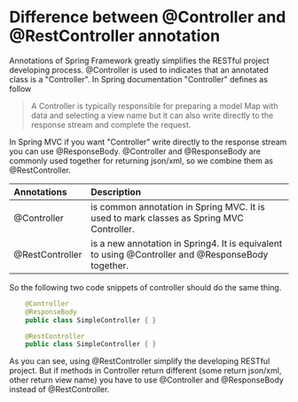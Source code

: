 # Difference between @Controller and @RestController annotation

Annotations of Spring Framework greatly simplifies the RESTful project developing process.
@Controller is used to indicates that an annotated class is a "Controller".
In Spring documentation "Controller" defines as follow
>A Controller is typically responsible for preparing a model Map with data and selecting a view name
but it can also write directly to the response stream and complete the request.

In Spring MVC if you want "Controller" write directly to the response stream
 you can use @ResponseBody. @Controller and @ResponseBody are commonly used together
 for returning json/xml, so we combine them as @RestController.

Annotations | Description 
:-- | :-- 
@Controller | is common annotation in Spring MVC. It is used to mark classes as Spring MVC Controller.
@RestController | is a new annotation in Spring4. It is equivalent to using @Controller and @ResponseBody together.

So the following two code snippets of controller should do the same thing.

```java
    @Controller
    @ResponseBody
    public class SimpleController { }
```

```java
    @RestController
    public class SimpleController { }
```
As you can see, using @RestController simplify the developing RESTful project. But if methods in Controller return
different (some return json/xml, other return view name) you have to use @Controller and @ResponseBody instead of @RestController.
 
